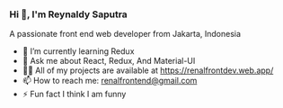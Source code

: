 ### Hi 👋, I'm Reynaldy Saputra

A passionate front end web developer from Jakarta, Indonesia

- 🌱 I’m currently learning Redux
- 💬 Ask me about React, Redux, And Material-UI
- 👨‍💻 All of my projects are available at https://renalfrontdev.web.app/
- 📫 How to reach me: renalfrontend@gmail.com
- ⚡ Fun fact I think I am funny
